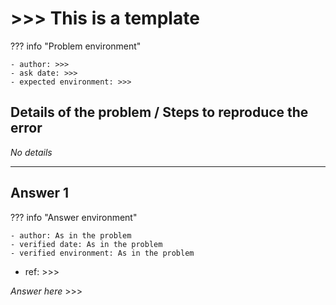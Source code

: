 # >>> This is a template

??? info "Problem environment"

    - author: >>>
    - ask date: >>>
    - expected environment: >>>

## Details of the problem / Steps to reproduce the error

_No details_

---

## Answer 1

??? info "Answer environment"

    - author: As in the problem
    - verified date: As in the problem
    - verified environment: As in the problem

- ref: >>>

_Answer here_ >>>

